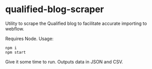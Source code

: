 # qualified-blog-scraper

Utility to scrape the Qualified blog to facilitate accurate importing to webflow.

Requires Node. Usage:

```
npm i
npm start
```

Give it some time to run. Outputs data in JSON and CSV.

